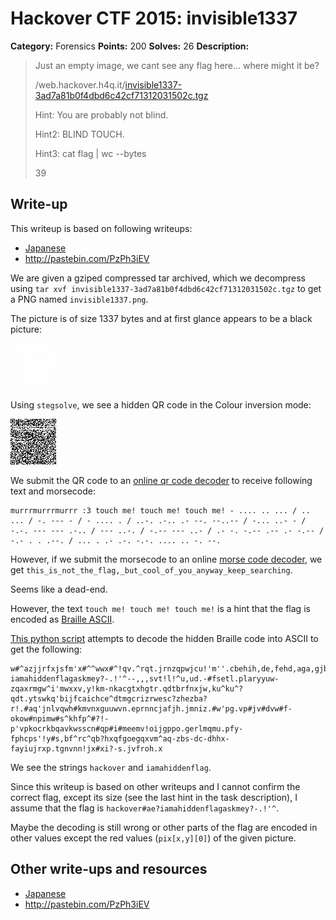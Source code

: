 # Hackover CTF 2015: invisible1337

**Category:** Forensics
**Points:** 200
**Solves:** 26
**Description:**

> Just an empty image, we cant see any flag here... where might it be?
> 
> /web.hackover.h4q.it/[invisible1337-3ad7a81b0f4dbd6c42cf71312031502c.tgz](./invisible1337-3ad7a81b0f4dbd6c42cf71312031502c.tgz)
> 
> Hint: You are probably not blind.
> 
> Hint2: BLIND TOUCH.
> 
> Hint3: cat flag | wc --bytes
> 
> 39


## Write-up

This writeup is based on following writeups:

* [Japanese](http://encry1024.hatenablog.com/entry/2015/10/19/092015)
* <http://pastebin.com/PzPh3iEV>

We are given a gziped compressed tar archived, which we decompress using `tar xvf invisible1337-3ad7a81b0f4dbd6c42cf71312031502c.tgz` to get a PNG named `invisible1337.png`.

The picture is of size 1337 bytes and at first glance appears to be a black picture:

![](./invisible1337.png)

Using `stegsolve`, we see a hidden QR code in the Colour inversion mode:

![](./stegsolve.bmp)

We submit the QR code to an [online qr code decoder](https://zxing.org/w/decode.jspx) to receive following text and morsecode:

    murrrmurrrmurrr :3 touch me! touch me! touch me! - .... .. ... / .. ... / -. --- - / - .... . / ..-. .-.. .- --. --..-- / -... ..- - / -.-. --- --- .-.. / --- ..-. / -.-- --- ..- / .- -. -.-- .-- .- -.-- / -.- . . .--. / ... . .- .-. -.-. .... .. -. --.

However, if we submit the morsecode to an online [morse code decoder](https://gc.de/gc/morse/), we get `this_is_not_the_flag,_but_cool_of_you_anyway_keep_searching`.

Seems like a dead-end.

However, the text `touch me! touch me! touch me!` is a hint that the flag is encoded as [Braille ASCII](https://en.wikipedia.org/wiki/Braille_ASCII).

[This python script](./invisible1337.py) attempts to decode the hidden Braille code into ASCII to get the following:

    w#^azjjrfxjsfm'x#^^wwx#^!qv.^rqt.jrnzqpwjcu!'m''.cbehih,de,fehd,aga,gjbchebhackover#ae?iamahiddenflagaskmey?-.!'^--,,,svt!l!^u,ud.-#fsetl.plaryyuw-zqaxrmgw^i'mwxxv,y!km-nkacgtxhgtr.qdtbrfnxjw,ku^ku^?qdt.ytswkq'bijfcaichce^dtmgcrizrwesc?zhezba?r!.#aq'jnlvqwh#kmvnxguuwvn.eprnncjafjh.jmniz.#w'pg.vp#jv#dvw#f-okow#npimw#s^khfp^#?!-p'vpkocrkbqavkwsscn#qp#i#meemv!oijgppo.gerlmqmu.pfy-fphcps'!y#s,bf^rc^qb?hxqfgoegqxvm^aq-zbs-dc-dhhx-fayiujrxp.tgnvnn!jx#xi?-s.jvfroh.x

We see the strings `hackover` and `iamahiddenflag`.

Since this writeup is based on other writeups and I cannot confirm the correct flag, except its size (see the last hint in the task description), I assume that the flag is `hackover#ae?iamahiddenflagaskmey?-.!'^`.

Maybe the decoding is still wrong or other parts of the flag are encoded in other values except the red values (`pix[x,y][0]`) of the given picture.

## Other write-ups and resources

* [Japanese](http://encry1024.hatenablog.com/entry/2015/10/19/092015)
* <http://pastebin.com/PzPh3iEV>
